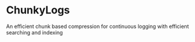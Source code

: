 # ChunkyLogs
An efficient chunk based compression for continuous logging with efficient searching and indexing

